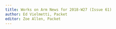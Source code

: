 ```yaml
---
title: Works on Arm News for 2018-W27 (Issue 61)
author: Ed Vielmetti, Packet
editor: Zoe Allen, Packet
---
```

